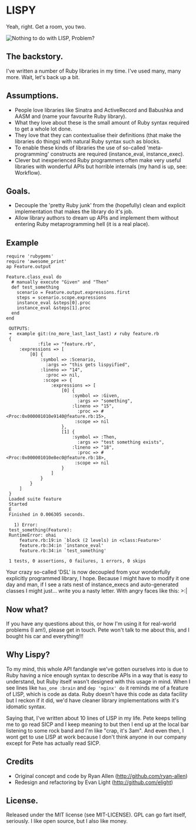# LISPY

Yeah, right. Get a room, you two.

![Nothing to do with LISP, Problem?](http://1.bp.blogspot.com/_Tbc9D_HLbrs/TR3Vi-dyOnI/AAAAAAAAAOE/n8zDvBlzH3I/s320/troll-face_design.png)

## The backstory.

I've written a number of Ruby libraries in my time. I've used many, many more. Wait, let's back up a bit.

## Assumptions.

* People love libraries like Sinatra and ActiveRecord and Babushka and AASM and (name your favourite Ruby library).
* What they love about these is the small amount of Ruby syntax required to get a whole lot done.
* They love that they can contextualise their definitions (that make the libraries do things) with natural Ruby syntax such as blocks.
* To enable these kinds of libraries the use of so-called 'meta-programming' constructs are required (instance_eval, instance_exec).
* Clever but inexperienced Ruby programmers often make very useful libraries with wonderful APIs but horrible internals (my hand is up, see: Workflow).

## Goals.

* Decouple the 'pretty Ruby junk' from the (hopefully) clean and explicit implementation that makes the library do it's job.
* Allow library authors to dream up APIs and implement them without entering Ruby metaprogramming hell (it is a real place).

## Example

    require 'rubygems'
    require 'awesome_print'
    ap Feature.output

    Feature.class_eval do
      # manually execute "Given" and "Then"
      def test_something
        scenario = Feature.output.expressions.first
        steps = scenario.scope.expressions
        instance_eval &steps[0].proc
        instance_eval &steps[1].proc
      end
    end

     OUTPUTS:
     ➜  example git:(no_more_last_last_last) ✗ ruby feature.rb
     {
                :file => "feature.rb",
         :expressions => [
             [0] {
                 :symbol => :Scenario,
                   :args => "this gets lispyified",
                 :lineno => "14",
                   :proc => nil,
                  :scope => {
                     :expressions => [
                         [0] {
                             :symbol => :Given,
                               :args => "something",
                             :lineno => "15",
                               :proc => #<Proc:0x000001010e9140@feature.rb:15>,
                              :scope => nil
                         },
                         [1] {
                             :symbol => :Then,
                               :args => "test something exists",
                             :lineno => "18",
                               :proc => #<Proc:0x000001010e8ec0@feature.rb:18>,
                              :scope => nil
                         }
                     ]
                 }
             }
         ]
     }
     Loaded suite feature
     Started
     E
     Finished in 0.006305 seconds.

       1) Error:
     test_something(Feature):
     RuntimeError: ohai
         feature.rb:19:in `block (2 levels) in <class:Feature>'
         feature.rb:34:in `instance_eval'
         feature.rb:34:in `test_something'

     1 tests, 0 assertions, 0 failures, 1 errors, 0 skips

Your crazy so-called 'DSL' is now decoupled from your wonderfully explicitly programmed library, I hope. Because I might have to modify it one day and man, if I see a rats nest of instance_execs and auto-generated classes I might just... write you a nasty letter. With angry faces like this: >:|

## Now what?

If you have any questions about this, or how I'm using it for real-world problems (I am!), please get in touch. Pete won't talk to me about this, and I bought his car and everything!!!

## Why Lispy?

To my mind, this whole API fandangle we've gotten ourselves into is due to Ruby having a nice enough syntax to describe APIs in a way that is easy to understand, but Ruby itself wasn't designed with this usage in mind. When I see lines like `has_one :brain` and `dep 'nginx' do` it reminds me of a feature of LISP, which is code as data. Ruby doesn't have this code as data facility but I reckon if it did, we'd have cleaner library implementations with it's idomatic syntax.

Saying that, I've written about 10 lines of LISP in my life. Pete keeps telling me to go read SICP and I keep meaning to but then I end up at the local bar listening to some rock band and I'm like "crap, it's 3am". And even then, I wont get to use LISP at work because I don't think anyone in our company except for Pete has actually read SICP.

## Credits

* Original concept and code by Ryan Allen (http://github.com/ryan-allen)
* Redesign and refactoring by Evan Light (http://github.com/elight)

## License.

Released under the MIT license (see MIT-LICENSE). GPL can go fart itself, seriously. I like open source, but I also like money.
